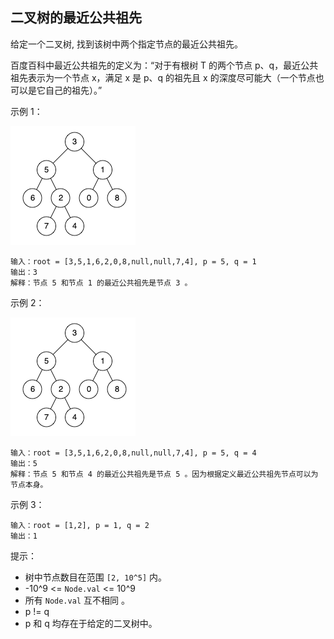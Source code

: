 ## 二叉树的最近公共祖先

给定一个二叉树, 找到该树中两个指定节点的最近公共祖先。

百度百科中最近公共祖先的定义为：“对于有根树 T 的两个节点 p、q，最近公共祖先表示为一个节点 x，满足 x 是 p、q 的祖先且 x 的深度尽可能大（一个节点也可以是它自己的祖先）。”



示例 1：

![img.png](../images/236.lowest-common-ancestor-of-a-binary-tree.png)

```
输入：root = [3,5,1,6,2,0,8,null,null,7,4], p = 5, q = 1
输出：3
解释：节点 5 和节点 1 的最近公共祖先是节点 3 。
```

示例 2：

![img.png](../images/236.lowest-common-ancestor-of-a-binary-tree_1.png)

```
输入：root = [3,5,1,6,2,0,8,null,null,7,4], p = 5, q = 4
输出：5
解释：节点 5 和节点 4 的最近公共祖先是节点 5 。因为根据定义最近公共祖先节点可以为节点本身。
```

示例 3：

```
输入：root = [1,2], p = 1, q = 2
输出：1
```

提示：

* 树中节点数目在范围 `[2, 10^5]` 内。
* -10^9 <= `Node.val` <= 10^9
* 所有 `Node.val` 互不相同 。
* p != q
* p 和 q 均存在于给定的二叉树中。
